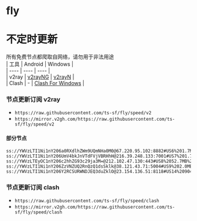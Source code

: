 # fly
# 不定时更新
所有免费节点都爬取自网络，请勿用于非法用途  
|  工具  | Android  | Windows  |  
|  ----  | ----   | ----  |  
| v2ray  | [v2rayNG](https://github.com/2dust/v2rayNG/releases) | [v2rayN](https://github.com/2dust/v2rayN/releases) |  
| Clash  | - | [Clash For Windows](https://github.com/2dust/clashN/releases) | 
  
### 节点更新订阅  v2ray
- `https://raw.githubusercontent.com/ts-sf/fly/speed/v2`  
- `https://mirror.v2gh.com/https://raw.githubusercontent.com/ts-sf/fly/speed/v2`  

#### 部分节点  
``` 
ss://YWVzLTI1Ni1nY206a0RXdlhZWm9UQmNHa0M0@67.220.95.102:8882#US6%201.7MB%2Fs
ss://YWVzLTI1Ni1nY206UmV4bkJnVTdFVjVBRHhH@216.39.248.133:7001#US7%201.7MB%2Fs
ss://YWVzLTEyOC1nY206c2hhZG93c29ja3M=@212.102.47.130:443#US8%2052.7MB%2Fs
ss://YWVzLTI1Ni1nY206ZzVNZUQ2RnQzQ1dsSklk@38.121.43.71:5004#US9%202.0MB%2Fs
ss://YWVzLTI1Ni1nY206Y2RCSURWNDJEQ3duZklO@23.154.136.51:8118#US14%20904.9KB%2Fs
```
### 节点更新订阅  clash
- `https://raw.githubusercontent.com/ts-sf/fly/speed/clash`  
- `https://mirror.v2gh.com/https://raw.githubusercontent.com/ts-sf/fly/speed/clash`  


